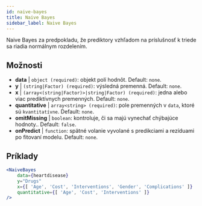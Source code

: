 ```yaml
---
id: naive-bayes
title: Naive Bayes
sidebar_label: Naive Bayes
---
```


Naive Bayes za predpokladu, že prediktory vzhľadom na príslušnosť k triede sa riadia normálnym rozdelením.

## Možnosti

* __data__ | `object (required)`: objekt polí hodnôt. Default: `none`.
* __y__ | `(string|Factor) (required)`: výsledná premenná. Default: `none`.
* __x__ | `(array<(string|Factor)>|string|Factor) (required)`: jedna alebo viac prediktívnych premenných. Default: `none`.
* __quantitative__ | `array<string> (required)`: pole premenných v `data`, ktoré sú `kvantitatívne`. Default: `none`.
* __omitMissing__ | `boolean`: kontroluje, či sa majú vynechať chýbajúce hodnoty.. Default: `false`.
* __onPredict__ | `function`: spätné volanie vyvolané s predikciami a rezíduami po fitovaní modelu. Default: `none`.


## Príklady

```jsx live
<NaiveBayes 
    data={heartdisease} 
    y="Drugs"
    x={[ 'Age', 'Cost', 'Interventions', 'Gender', 'Complications' ]}
    quantitative={[ 'Age', 'Cost', 'Interventions' ]}
/>
```

